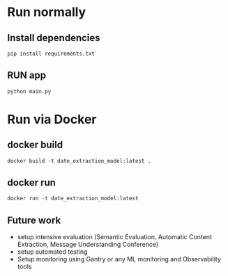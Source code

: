 


# Run normally

## Install dependencies

```python
pip install requirements.txt
```


## RUN app
```python
python main.py 
```

# Run via Docker


## docker build
```python
docker build -t date_extraction_model:latest .
```


## docker run 
```python
docker run -t date_extraction_model:latest
```


## Future work

- setup intensive evaluation (Semantic Evaluation, Automatic Content Extraction, Message Understanding Conference)
- setup automated testing
- Setup monitoring using Gantry or any ML monitoring and Observability tools





